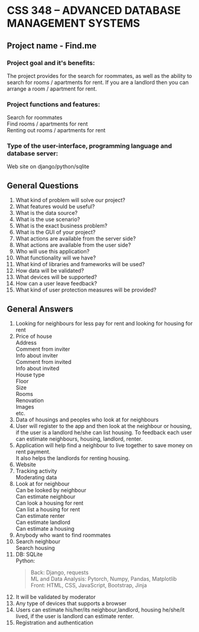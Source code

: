 # CSS 348 – ADVANCED DATABASE MANAGEMENT SYSTEMS
## Project name - Find.me

### Project goal and it's benefits:<br>
The project provides for the search for roommates, as well as the ability to search for rooms / apartments for rent. If you are a landlord then you can arrange a room / apartment for rent.


### Project functions and features:<br>
Search for roommates<br>
Find rooms / apartments for rent<br>
Renting out rooms / apartments for rent<br> 


### Type of the user-interface, programming language and database server:<br>
Web site on django/python/sqlite

## General Questions 
1. What kind of problem will solve our project? </br>
2. What features would be useful?</br>
3. What is the data source?</br>
4. What is the use scenario?</br>
5. What is the exact business problem?</br>
6. What is the GUI of your project? </br>
7. What actions are available from the server side? </br>
8. What actions are available from the user side?</br>
9. Who will use this application?</br>
10. What functionality will we have?</br>
11. What kind of libraries and frameworks will be used?</br>
12. How data will be validated?</br>
13. What devices will be supported?</br>
14. How can a user leave feedback?</br>
15. What kind of user protection measures will be provided?</br>
 
## General Answers
1. Looking for neighbours for less pay for rent and looking for housing for rent</br>
2. Price of house</br>
   Address</br>
   Comment from inviter</br>
   Info about inviter</br>
   Comment from invited</br>
   Info about invited</br>
   House type</br>
   Floor</br>
   Size</br>
   Rooms</br>
   Renovation</br>
   Images</br>
   etc.</br>
3. Data of housings and peoples who look at for neighbours</br>
4. User will register to the app and then look at the neighbour or housing, </br> if the user is a landlord he/she can list housing. To feedback each user can estimate neighbours, housing, landlord, renter.
5. Application will help find a neighbour to live together to save money on rent payment. </br> 
   It also helps the landlords for renting housing.</br>
6. Website</br>
7. Tracking activity</br>
   Moderating data</br>
8. Look at for neighbour</br>
   Can be looked by neighbour</br>
   Can estimate neighbour</br>
   Can look a housing for rent</br>
   Can list a housing for rent</br>
   Can estimate renter</br>
   Сan estimate landlord</br>
   Can estimate a housing</br>
9. Anybody who want to find roommates </br>
10. Search neighbour</br>
    Search housing</br>
11. DB: SQLite</br>
    Python: </br>
    > Back: Django, requests</br>
    ML and Data Analysis: Pytorch, Numpy, Pandas, Matplotlib</br>
    Front: HTML, CSS, JavaScript, Bootstrap, Jinja</br>
12. It will be validated by moderator</br>
13. Any type of devices that supports a browser</br>
14. Users can estimate his/her/its  neighbour,landlord, housing he/she/it lived, if the user is landlord can estimate renter.</br>
15. Registration and authentication</br>

